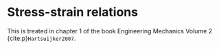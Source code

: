 ```{index} Stresses
```
```{index} Strains
```
# Stress-strain relations

This is treated in chapter 1 of the book Engineering Mechanics Volume 2 {cite:p}`Hartsuijker2007`.